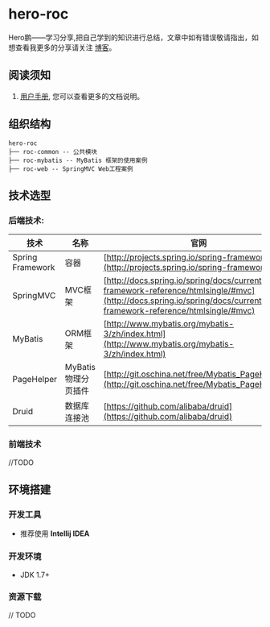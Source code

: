 # hero-roc
Hero鹏——学习分享,把自己学到的知识进行总结，文章中如有错误敬请指出，如想查看我更多的分享请关注 [博客](http://blog.csdn.net/m0_37538876/article/details/78262345)。

## 阅读须知
1. [用户手册](http://www.crazyboy2016.com/hero-share/roc-guide/), 您可以查看更多的文档说明。

## 组织结构
```
hero-roc
├── roc-common -- 公共模块
├── roc-mybatis -- MyBatis 框架的使用案例
├── roc-web -- SpringMVC Web工程案例
```

## 技术选型
### 后端技术:
技术 | 名称 | 官网
---|--- | ---
Spring Framework | 容器 | [http://projects.spring.io/spring-framework/](http://projects.spring.io/spring-framework/)
SpringMVC | MVC框架 | [http://docs.spring.io/spring/docs/current/spring-framework-reference/htmlsingle/#mvc](http://docs.spring.io/spring/docs/current/spring-framework-reference/htmlsingle/#mvc)
MyBatis | ORM框架 | [http://www.mybatis.org/mybatis-3/zh/index.html](http://www.mybatis.org/mybatis-3/zh/index.html)
PageHelper | MyBatis物理分页插件 | [http://git.oschina.net/free/Mybatis_PageHelper](http://git.oschina.net/free/Mybatis_PageHelper)
Druid | 数据库连接池 | [https://github.com/alibaba/druid](https://github.com/alibaba/druid)

### 前端技术
//TODO

## 环境搭建 
### 开发工具
* 推荐使用 **Intellij IDEA**

### 开发环境
* JDK 1.7+

### 资源下载
// TODO


